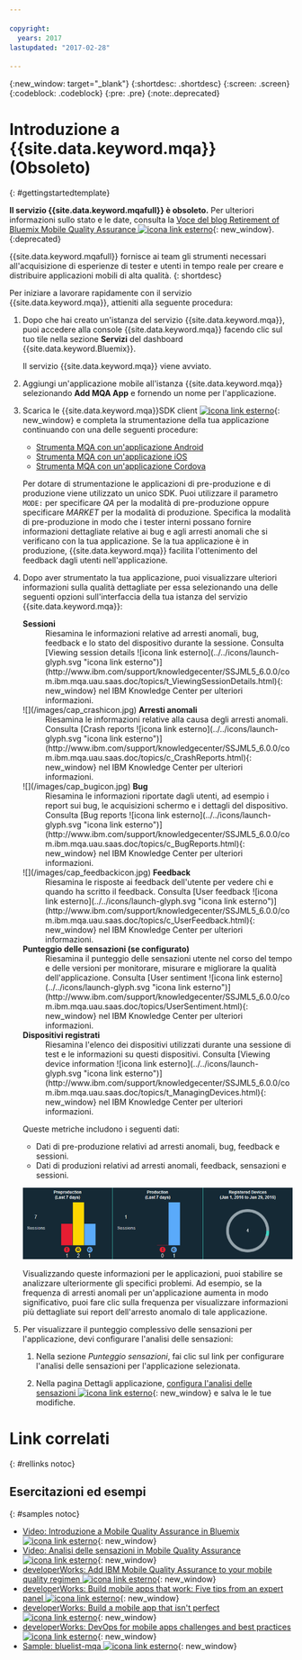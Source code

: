 ```yaml
---

copyright:
  years: 2017
lastupdated: "2017-02-28"

---
```

{:new_window: target="_blank"}
{:shortdesc: .shortdesc}
{:screen: .screen}
{:codeblock: .codeblock}
{:pre: .pre}
{:note:.deprecated}

# Introduzione a {{site.data.keyword.mqa}} (Obsoleto)
{: #gettingstartedtemplate}

**Il servizio {{site.data.keyword.mqafull}} è obsoleto.** Per ulteriori informazioni sullo stato e le date, consulta la [Voce del blog Retirement of Bluemix Mobile Quality Assurance ![icona link esterno](../../icons/launch-glyph.svg "icona link esterno")](https://www.ibm.com/blogs/bluemix/?p=72728){: new_window}.
{:deprecated}

{{site.data.keyword.mqafull}} fornisce
ai team gli strumenti necessari all'acquisizione di esperienze di tester e utenti in tempo reale per creare
e distribuire applicazioni mobili di alta qualità.
{: shortdesc}

Per iniziare a lavorare rapidamente con il servizio {{site.data.keyword.mqa}}, attieniti alla seguente procedura:

1. Dopo che hai creato un'istanza <!--[create an instance](https://console.{DomainName}/docs/services/reqnsi.html#req_instance)-->del servizio {{site.data.keyword.mqa}}, puoi accedere alla console {{site.data.keyword.mqa}} facendo clic sul tuo tile nella sezione **Servizi** del dashboard {{site.data.keyword.Bluemix}}.

	Il servizio {{site.data.keyword.mqa}} viene avviato.

2. Aggiungi un'applicazione mobile all'istanza {{site.data.keyword.mqa}} selezionando **Add MQA App** e fornendo un nome per l'applicazione.

3. Scarica le {{site.data.keyword.mqa}}SDK client [ ![icona link esterno](../../icons/launch-glyph.svg "icona link esterno")](http://www.ibm.com/support/docview.wss?uid=swg27044490){: new_window} e completa la strumentazione della tua applicazione continuando con una delle seguenti procedure:

	* [Strumenta MQA con un'applicazione Android](mqa_inst_app_android.html)
	* [Strumenta MQA con un'applicazione iOS](mqa_inst_app_ios.html)
	* [Strumenta MQA con un'applicazione Cordova](mqa_inst_app_cord.html)

	Per dotare di strumentazione le applicazioni di pre-produzione e di produzione viene utilizzato un unico SDK. Puoi
utilizzare il parametro `MODE:` per specificare *QA* per la modalità di pre-produzione
oppure specificare *MARKET* per la modalità di produzione. Specifica la modalità di pre-produzione in modo che i tester interni possano fornire informazioni dettagliate relative ai bug e agli arresti anomali che si verificano con la tua applicazione. Se la tua applicazione è in produzione, {{site.data.keyword.mqa}} facilita l'ottenimento del feedback dagli utenti nell'applicazione.

4. Dopo aver strumentato la tua applicazione, puoi visualizzare ulteriori informazioni sulla qualità dettagliate per essa selezionando una delle seguenti opzioni sull'interfaccia della tua istanza del servizio {{site.data.keyword.mqa}}:

	<dl>
		<dt><strong>Sessioni</strong></dt>
		<dd>Riesamina le informazioni relative ad arresti anomali, bug, feedback e lo stato del dispositivo durante la sessione.  Consulta [Viewing session details ![icona link esterno](../../icons/launch-glyph.svg "icona link esterno")](http://www.ibm.com/support/knowledgecenter/SSJML5_6.0.0/com.ibm.mqa.uau.saas.doc/topics/t_ViewingSessionDetails.html){: new_window} nel IBM Knowledge Center per ulteriori informazioni.</dd>
		<dt>![](/images/cap_crashicon.jpg) <strong>Arresti anomali</strong></dt>
		<dd>Riesamina le informazioni relative alla causa degli arresti anomali. Consulta [Crash reports ![icona link esterno](../../icons/launch-glyph.svg "icona link esterno")](http://www.ibm.com/support/knowledgecenter/SSJML5_6.0.0/com.ibm.mqa.uau.saas.doc/topics/c_CrashReports.html){: new_window} nel IBM Knowledge Center per ulteriori informazioni.</dd>
		<dt>![](/images/cap_bugicon.jpg) <strong>Bug</strong></dt>
		<dd>Riesamina le informazioni riportate dagli utenti, ad esempio i report sui bug, le acquisizioni schermo e i dettagli del dispositivo. Consulta [Bug reports ![icona link esterno](../../icons/launch-glyph.svg "icona link esterno")](http://www.ibm.com/support/knowledgecenter/SSJML5_6.0.0/com.ibm.mqa.uau.saas.doc/topics/c_BugReports.html){: new_window} nel IBM Knowledge Center per ulteriori informazioni.</dd>
		<dt>![](/images/cap_feedbackicon.jpg) <strong>Feedback</strong></dt>
		<dd>Riesamina le risposte ai feedback dell'utente per vedere chi e quando ha scritto il feedback. Consulta [User feedback ![icona link esterno](../../icons/launch-glyph.svg "icona link esterno")](http://www.ibm.com/support/knowledgecenter/SSJML5_6.0.0/com.ibm.mqa.uau.saas.doc/topics/c_UserFeedback.html){: new_window} nel IBM Knowledge Center per ulteriori informazioni.</dd>
		<dt><strong>Punteggio delle sensazioni (se configurato)</strong></dt>
		<dd>Riesamina il punteggio delle sensazioni utente nel corso del tempo e delle versioni per monitorare, misurare e migliorare la qualità dell'applicazione. Consulta [User sentiment ![icona link esterno](../../icons/launch-glyph.svg "icona link esterno")](http://www.ibm.com/support/knowledgecenter/SSJML5_6.0.0/com.ibm.mqa.uau.saas.doc/topics/UserSentiment.html){: new_window} nel IBM Knowledge Center per ulteriori informazioni.</dd>
		<dt><strong>Dispositivi registrati</strong></dt>
		<dd>Riesamina l'elenco dei dispositivi utilizzati durante una sessione di test e le informazioni su questi dispositivi. Consulta [Viewing device information ![icona link esterno](../../icons/launch-glyph.svg "icona link esterno")](http://www.ibm.com/support/knowledgecenter/SSJML5_6.0.0/com.ibm.mqa.uau.saas.doc/topics/t_ManagingDevices.html){: new_window} nel IBM Knowledge Center per ulteriori informazioni.</dd>
	</dl>

	Queste metriche includono
i seguenti dati:

	* Dati di pre-produzione relativi ad arresti anomali, bug, feedback e sessioni.
	* Dati di produzioni relativi ad arresti anomali, feedback, sensazioni e sessioni.

	![Acquisizione schermo dell'interfaccia in cui puoi visualizzare le metriche di qualità per un'applicazione.](images/quality_metrics_saas4.gif)

	Visualizzando queste informazioni per le applicazioni, puoi stabilire se
analizzare ulteriormente gli specifici problemi. Ad esempio,
se la frequenza di arresti anomali per un'applicazione aumenta in modo significativo, puoi fare clic sulla frequenza
per visualizzare informazioni più dettagliate sui report dell'arresto anomalo di tale applicazione.

5. Per visualizzare il punteggio complessivo delle sensazioni
per l'applicazione, devi configurare l'analisi delle sensazioni:

	1. Nella sezione *Punteggio sensazioni*,
fai clic sul link per configurare l'analisi delle sensazioni per l'applicazione selezionata.

	2. Nella pagina Dettagli applicazione, [configura l'analisi delle sensazioni ![icona link esterno](../../icons/launch-glyph.svg "icona link esterno")](http://www.ibm.com/support/knowledgecenter/SSJML5_6.0.0/com.ibm.mqa.uau.saas.doc/topics/tEnablingUserSentiment.html){: new_window} e salva le le tue modifiche.


# Link correlati
{: #rellinks notoc}

## Esercitazioni ed esempi
{: #samples notoc}

* [Video: Introduzione a Mobile Quality Assurance in Bluemix ![icona link esterno](../../icons/launch-glyph.svg "icona link esterno")](https://www.youtube.com/watch?v=zHRfGatcKPM){: new_window}  
* [Video: Analisi delle sensazioni in Mobile Quality Assurance ![icona link esterno](../../icons/launch-glyph.svg "icona link esterno")](https://www.youtube.com/watch?v=uhkqb8BIn6k){: new_window}
* [developerWorks: Add IBM Mobile Quality Assurance to your mobile quality regimen ![icona link esterno](../../icons/launch-glyph.svg "icona link esterno")](http://www.ibm.com/developerworks/library/mo-mqa/index.html){: new_window}
* [developerWorks: Build mobile apps that work: Five tips from an expert panel ![icona link esterno](../../icons/launch-glyph.svg "icona link esterno")](http://www.ibm.com/developerworks/library/mo-mqa-tips/index.html){: new_window}
* [developerWorks: Build a mobile app that isn't perfect ![icona link esterno](../../icons/launch-glyph.svg "icona link esterno")](http://www.ibm.com/developerworks/library/mo-build-imperfect-mobile-app/){: new_window}
* [developerWorks: DevOps for mobile apps challenges and best practices ![icona link esterno](../../icons/launch-glyph.svg "icona link esterno")](http://www.ibm.com/developerworks/library/mo-bestdevops-mobileapps/index.html){: new_window}
* [Sample: bluelist-mqa ![icona link esterno](../../icons/launch-glyph.svg "icona link esterno")](https://hub.jazz.net/project/mobilecloud/bluelist-mqa/overview){: new_window}
